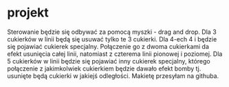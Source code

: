 # projekt

Sterowanie będzie się odbywać za pomocą myszki - drag and drop. Dla 3 cukierków w linii będą się usuwać tylko te 3 cukierki. Dla 4-ech 4 i będzie się pojawiać cukierek specjalny. Połączenie go z dwoma cukierkami da efekt usunięcia całej linii, natomiast z czterema linii pionowej i poziomej. Dla 5 cukierków w linii będzie się pojawiać inny cukierek specjalny, którego połączenie z jakimkolwiek cukierkiem będzie dawało efekt bomby tj. usunięte będą cukierki w jakiejś odległości. Makietę przesyłam na githuba.
